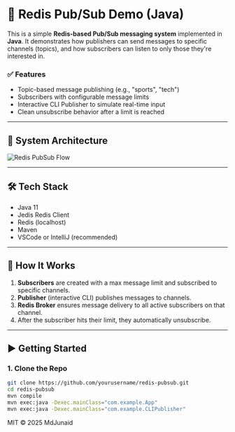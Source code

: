 # 🔄 Redis Pub/Sub Demo (Java)

This is a simple **Redis-based Pub/Sub messaging system** implemented in **Java**. It demonstrates how publishers can send messages to specific channels (topics), and how subscribers can listen to only those they're interested in.

### ✅ Features
- Topic-based message publishing (e.g., "sports", "tech")
- Subscribers with configurable message limits
- Interactive CLI Publisher to simulate real-time input
- Clean unsubscribe behavior after a limit is reached

---

## 🧠 System Architecture

![Redis PubSub Flow](docs/redis-pubsub-flow.png)

---

## 🛠️ Tech Stack
- Java 11
- Jedis Redis Client
- Redis (localhost)
- Maven
- VSCode or IntelliJ (recommended)

---

## 🚀 How It Works

1. **Subscribers** are created with a max message limit and subscribed to specific channels.
2. **Publisher** (interactive CLI) publishes messages to channels.
3. **Redis Broker** ensures message delivery to all active subscribers on that channel.
4. After the subscriber hits their limit, they automatically unsubscribe.

---

## ▶️ Getting Started

### 1. Clone the Repo
```bash
git clone https://github.com/yourusername/redis-pubsub.git
cd redis-pubsub
mvn compile
mvn exec:java -Dexec.mainClass="com.example.App"
mvn exec:java -Dexec.mainClass="com.example.CLIPublisher"

```

MIT © 2025 MdJunaid
